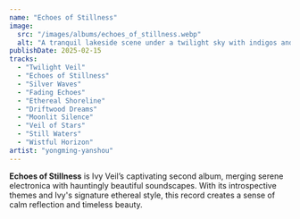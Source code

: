 ```yaml
---
name: "Echoes of Stillness"
image:
  src: "/images/albums/echoes_of_stillness.webp"
  alt: "A tranquil lakeside scene under a twilight sky with indigos and silver tones, reflecting stars on the water, featuring Ivy Veil's unique IV ivy vine logo."
publishDate: 2025-02-15
tracks:
  - "Twilight Veil"
  - "Echoes of Stillness"
  - "Silver Waves"
  - "Fading Echoes"
  - "Ethereal Shoreline"
  - "Driftwood Dreams"
  - "Moonlit Silence"
  - "Veil of Stars"
  - "Still Waters"
  - "Wistful Horizon"
artist: "yongming-yanshou"
---
```


**Echoes of Stillness** is Ivy Veil’s captivating second album, merging serene electronica with hauntingly beautiful soundscapes. With its introspective themes and Ivy's signature ethereal style, this record creates a sense of calm reflection and timeless beauty.
